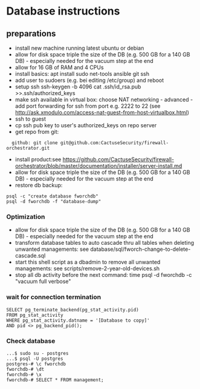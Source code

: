 
# Database instructions

## preparations

- install new machine running latest ubuntu or debian
- allow for disk space triple the size of the DB (e.g. 500 GB for a 140 GB DB) - especially needed for the vacuum step at the end
- allow for 16 GB of RAM and 4 CPUs
- install basics: apt install sudo net-tools ansible git ssh
- add user to sudoers (e.g. bei editing /etc/group) and reboot
- setup ssh ssh-keygen -b 4096 cat .ssh/id_rsa.pub >>.ssh/authorized_keys
- make ssh available in virtual box: choose NAT networking - advanced - add port forwarding for ssh from port e.g. 2222 to 22 (see <http://ask.xmodulo.com/access-nat-guest-from-host-virtualbox.html>)
- ssh to guest
- cp ssh pub key to user's authorized_keys on repo server
- get repo from git:
~~~console
  github: git clone git@github.com:CactuseSecurity/firewall-orchestrator.git
~~~
- install product:see <https://github.com/CactuseSecurity/firewall-orchestrator/blob/master/documentation/installer/server-install.md>
- allow for disk space triple the size of the DB (e.g. 500 GB for a 140 GB DB) - especially needed for the vacuum step at the end
- restore db backup:
~~~console
psql -c "create database fworchdb"
psql -d fworchdb -f "database-dump"
~~~
### Optimization

- allow for disk space triple the size of the DB (e.g. 500 GB for a 140 GB DB) - especially needed for the vacuum step at the end
- transform database tables to auto cascade thru all tables when deleting unwanted managements: see database/sql/fworch-change-to-delete-cascade.sql
- start this shell script as a dbadmin to remove all unwanted managements: see scripts/remove-2-year-old-devices.sh
- stop all db activity before the next command: time psql -d fworchdb -c "vacuum full verbose"

### wait for connection termination

```
SELECT pg_terminate_backend(pg_stat_activity.pid)
FROM pg_stat_activity
WHERE pg_stat_activity.datname = '[Database to copy]'
AND pid <> pg_backend_pid();
```

### Check database

```
...$ sudo su - postgres
...$ psql -U postgres
postgres-# \c fworchdb
fworchdb-# \dt
fworchdb-# \x
fworchdb-# SELECT * FROM management;
```
